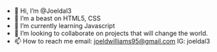 - 👋 Hi, I’m @Joeldal3
- 👀 I’m a beast on HTML5, CSS
- 🌱 I’m currently learning Javascript 
- 💞️ I’m looking to collaborate on projects that will change the world.
- 📫 How to reach me email: joeldwilliams95@gmail.com
                      IG: joeldal3

<!---
Joeldal3/Joeldal3 is a ✨ special ✨ repository because its `README.md` (this file) appears on your GitHub profile.
You can click the Preview link to take a look at your changes.
--->
